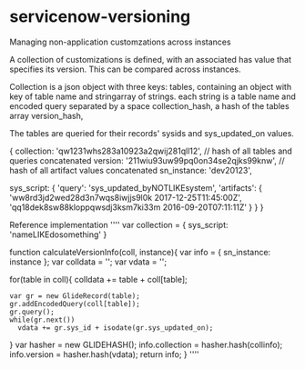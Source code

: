 # servicenow-versioning
Managing non-application customzations across instances

A collection of customizations is defined, with an associated has value that specifies its version. This can be compared across instances. 

Collection is a json object with three keys:
tables, containing an object with key of table name and stringarray of strings. each string is a table name and encoded query separated by a space
collection_hash, a hash of the tables array
version_hash, 

The tables are queried for their records' sysids and sys_updated_on values.

{
  collection: 'qw1231whs283a10923a2qwij281qll12',  // hash of all tables and queries concatenated
  version: '211wiu93uw99pq0on34se2qjks99knw',      // hash of all artifact values concatenated
  sn_instance: 'dev20123',
  
  sys_script: {
       'query': 'sys_updated_byNOTLIKEsystem',
       'artifacts': {
          'ww8rd3jd2wed28d3n7wqs8iwjjs9l0k 2017-12-25T11:45:00Z',
          'qq18dek8sw88kloppqwsdj3ksm7ki33m 2016-09-20T07:11:11Z'
       }
  }
}

Reference implementation
''''
var collection = {
  sys_script: 'nameLIKEdosomething'
}

function calculateVersionInfo(coll, instance){
  var info = { sn_instance: instance };
  var colldata = '';
  var vdata = '';
  
  for(table in coll){
    colldata += table + coll[table];
    
    var gr = new GlideRecord(table);
    gr.addEncodedQuery(coll[table]);
    gr.query();
    while(gr.next())
      vdata += gr.sys_id + isodate(gr.sys_updated_on);
  }
  var hasher = new GLIDEHASH();
  info.collection = hasher.hash(collinfo);
  info.version = hasher.hash(vdata);
  return info;
}
''''

